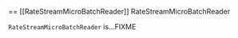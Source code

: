 == [[RateStreamMicroBatchReader]] RateStreamMicroBatchReader

`RateStreamMicroBatchReader` is...FIXME
